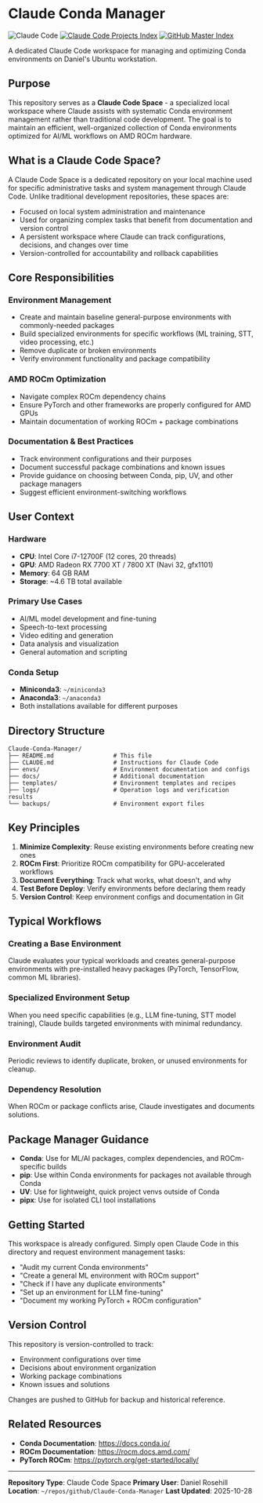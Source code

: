 # Claude Conda Manager

![Claude Code](https://img.shields.io/badge/Claude%20Code-Project-8A2BE2?style=flat&logo=anthropic&logoColor=white)
[![Claude Code Projects Index](https://img.shields.io/badge/Claude%20Code-Projects%20Index-blue?style=flat&logo=github)](https://github.com/danielrosehill/Claude-Code-Repos-Index)
[![GitHub Master Index](https://img.shields.io/badge/GitHub-Master%20Index-181717?style=flat&logo=github)](https://github.com/danielrosehill/Github-Master-Index)

A dedicated Claude Code workspace for managing and optimizing Conda environments on Daniel's Ubuntu workstation.

## Purpose

This repository serves as a **Claude Code Space** - a specialized local workspace where Claude assists with systematic Conda environment management rather than traditional code development. The goal is to maintain an efficient, well-organized collection of Conda environments optimized for AI/ML workflows on AMD ROCm hardware.

## What is a Claude Code Space?

A Claude Code Space is a dedicated repository on your local machine used for specific administrative tasks and system management through Claude Code. Unlike traditional development repositories, these spaces are:

- Focused on local system administration and maintenance
- Used for organizing complex tasks that benefit from documentation and version control
- A persistent workspace where Claude can track configurations, decisions, and changes over time
- Version-controlled for accountability and rollback capabilities

## Core Responsibilities

### Environment Management
- Create and maintain baseline general-purpose environments with commonly-needed packages
- Build specialized environments for specific workflows (ML training, STT, video processing, etc.)
- Remove duplicate or broken environments
- Verify environment functionality and package compatibility

### AMD ROCm Optimization
- Navigate complex ROCm dependency chains
- Ensure PyTorch and other frameworks are properly configured for AMD GPUs
- Maintain documentation of working ROCm + package combinations

### Documentation & Best Practices
- Track environment configurations and their purposes
- Document successful package combinations and known issues
- Provide guidance on choosing between Conda, pip, UV, and other package managers
- Suggest efficient environment-switching workflows

## User Context

### Hardware
- **CPU**: Intel Core i7-12700F (12 cores, 20 threads)
- **GPU**: AMD Radeon RX 7700 XT / 7800 XT (Navi 32, gfx1101)
- **Memory**: 64 GB RAM
- **Storage**: ~4.6 TB total available

### Primary Use Cases
- AI/ML model development and fine-tuning
- Speech-to-text processing
- Video editing and generation
- Data analysis and visualization
- General automation and scripting

### Conda Setup
- **Miniconda3**: `~/miniconda3`
- **Anaconda3**: `~/anaconda3`
- Both installations available for different purposes

## Directory Structure

```
Claude-Conda-Manager/
├── README.md                 # This file
├── CLAUDE.md                 # Instructions for Claude Code
├── envs/                     # Environment documentation and configs
├── docs/                     # Additional documentation
├── templates/                # Environment templates and recipes
├── logs/                     # Operation logs and verification results
└── backups/                  # Environment export files
```

## Key Principles

1. **Minimize Complexity**: Reuse existing environments before creating new ones
2. **ROCm First**: Prioritize ROCm compatibility for GPU-accelerated workflows
3. **Document Everything**: Track what works, what doesn't, and why
4. **Test Before Deploy**: Verify environments before declaring them ready
5. **Version Control**: Keep environment configs and documentation in Git

## Typical Workflows

### Creating a Base Environment
Claude evaluates your typical workloads and creates general-purpose environments with pre-installed heavy packages (PyTorch, TensorFlow, common ML libraries).

### Specialized Environment Setup
When you need specific capabilities (e.g., LLM fine-tuning, STT model training), Claude builds targeted environments with minimal redundancy.

### Environment Audit
Periodic reviews to identify duplicate, broken, or unused environments for cleanup.

### Dependency Resolution
When ROCm or package conflicts arise, Claude investigates and documents solutions.

## Package Manager Guidance

- **Conda**: Use for ML/AI packages, complex dependencies, and ROCm-specific builds
- **pip**: Use within Conda environments for packages not available through Conda
- **UV**: Use for lightweight, quick project venvs outside of Conda
- **pipx**: Use for isolated CLI tool installations

## Getting Started

This workspace is already configured. Simply open Claude Code in this directory and request environment management tasks:

- "Audit my current Conda environments"
- "Create a general ML environment with ROCm support"
- "Check if I have any duplicate environments"
- "Set up an environment for LLM fine-tuning"
- "Document my working PyTorch + ROCm configuration"

## Version Control

This repository is version-controlled to track:
- Environment configurations over time
- Decisions about environment organization
- Working package combinations
- Known issues and solutions

Changes are pushed to GitHub for backup and historical reference.

## Related Resources

- **Conda Documentation**: https://docs.conda.io/
- **ROCm Documentation**: https://rocm.docs.amd.com/
- **PyTorch ROCm**: https://pytorch.org/get-started/locally/

---

**Repository Type**: Claude Code Space
**Primary User**: Daniel Rosehill
**Location**: `~/repos/github/Claude-Conda-Manager`
**Last Updated**: 2025-10-28